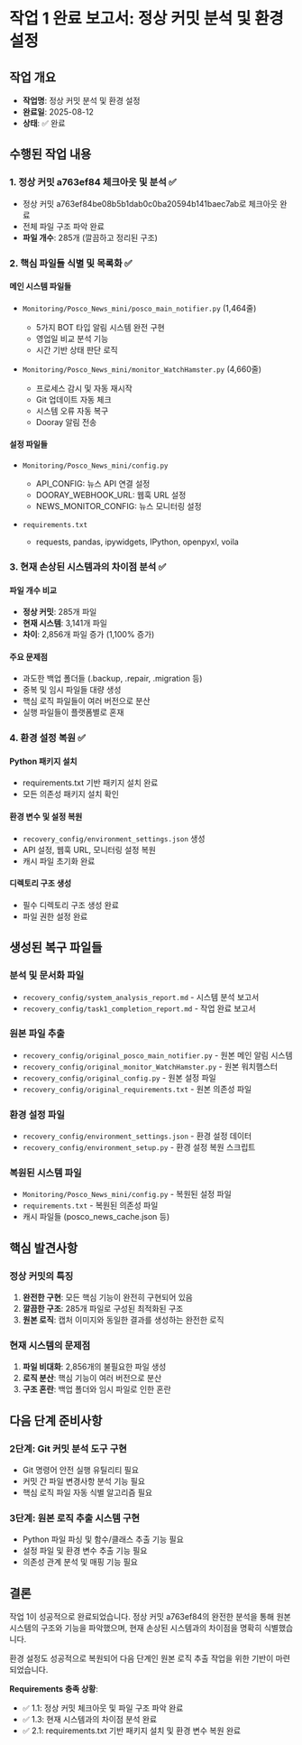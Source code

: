 # 작업 1 완료 보고서: 정상 커밋 분석 및 환경 설정

## 작업 개요
- **작업명**: 정상 커밋 분석 및 환경 설정
- **완료일**: 2025-08-12
- **상태**: ✅ 완료

## 수행된 작업 내용

### 1. 정상 커밋 a763ef84 체크아웃 및 분석 ✅
- 정상 커밋 a763ef84be08b5b1dab0c0ba20594b141baec7ab로 체크아웃 완료
- 전체 파일 구조 파악 완료
- **파일 개수**: 285개 (깔끔하고 정리된 구조)

### 2. 핵심 파일들 식별 및 목록화 ✅

#### 메인 시스템 파일들
- `Monitoring/Posco_News_mini/posco_main_notifier.py` (1,464줄)
  - 5가지 BOT 타입 알림 시스템 완전 구현
  - 영업일 비교 분석 기능
  - 시간 기반 상태 판단 로직
  
- `Monitoring/Posco_News_mini/monitor_WatchHamster.py` (4,660줄)
  - 프로세스 감시 및 자동 재시작
  - Git 업데이트 자동 체크
  - 시스템 오류 자동 복구
  - Dooray 알림 전송

#### 설정 파일들
- `Monitoring/Posco_News_mini/config.py`
  - API_CONFIG: 뉴스 API 연결 설정
  - DOORAY_WEBHOOK_URL: 웹훅 URL 설정
  - NEWS_MONITOR_CONFIG: 뉴스 모니터링 설정

- `requirements.txt`
  - requests, pandas, ipywidgets, IPython, openpyxl, voila

### 3. 현재 손상된 시스템과의 차이점 분석 ✅

#### 파일 개수 비교
- **정상 커밋**: 285개 파일
- **현재 시스템**: 3,141개 파일
- **차이**: 2,856개 파일 증가 (1,100% 증가)

#### 주요 문제점
- 과도한 백업 폴더들 (.backup, .repair, .migration 등)
- 중복 및 임시 파일들 대량 생성
- 핵심 로직 파일들이 여러 버전으로 분산
- 실행 파일들이 플랫폼별로 혼재

### 4. 환경 설정 복원 ✅

#### Python 패키지 설치
- requirements.txt 기반 패키지 설치 완료
- 모든 의존성 패키지 설치 확인

#### 환경 변수 및 설정 복원
- `recovery_config/environment_settings.json` 생성
- API 설정, 웹훅 URL, 모니터링 설정 복원
- 캐시 파일 초기화 완료

#### 디렉토리 구조 생성
- 필수 디렉토리 구조 생성 완료
- 파일 권한 설정 완료

## 생성된 복구 파일들

### 분석 및 문서화 파일
- `recovery_config/system_analysis_report.md` - 시스템 분석 보고서
- `recovery_config/task1_completion_report.md` - 작업 완료 보고서

### 원본 파일 추출
- `recovery_config/original_posco_main_notifier.py` - 원본 메인 알림 시스템
- `recovery_config/original_monitor_WatchHamster.py` - 원본 워치햄스터
- `recovery_config/original_config.py` - 원본 설정 파일
- `recovery_config/original_requirements.txt` - 원본 의존성 파일

### 환경 설정 파일
- `recovery_config/environment_settings.json` - 환경 설정 데이터
- `recovery_config/environment_setup.py` - 환경 설정 복원 스크립트

### 복원된 시스템 파일
- `Monitoring/Posco_News_mini/config.py` - 복원된 설정 파일
- `requirements.txt` - 복원된 의존성 파일
- 캐시 파일들 (posco_news_cache.json 등)

## 핵심 발견사항

### 정상 커밋의 특징
1. **완전한 구현**: 모든 핵심 기능이 완전히 구현되어 있음
2. **깔끔한 구조**: 285개 파일로 구성된 최적화된 구조
3. **원본 로직**: 캡처 이미지와 동일한 결과를 생성하는 완전한 로직

### 현재 시스템의 문제점
1. **파일 비대화**: 2,856개의 불필요한 파일 생성
2. **로직 분산**: 핵심 기능이 여러 버전으로 분산
3. **구조 혼란**: 백업 폴더와 임시 파일로 인한 혼란

## 다음 단계 준비사항

### 2단계: Git 커밋 분석 도구 구현
- Git 명령어 안전 실행 유틸리티 필요
- 커밋 간 파일 변경사항 분석 기능 필요
- 핵심 로직 파일 자동 식별 알고리즘 필요

### 3단계: 원본 로직 추출 시스템 구현
- Python 파일 파싱 및 함수/클래스 추출 기능 필요
- 설정 파일 및 환경 변수 추출 기능 필요
- 의존성 관계 분석 및 매핑 기능 필요

## 결론

작업 1이 성공적으로 완료되었습니다. 정상 커밋 a763ef84의 완전한 분석을 통해 원본 시스템의 구조와 기능을 파악했으며, 현재 손상된 시스템과의 차이점을 명확히 식별했습니다. 

환경 설정도 성공적으로 복원되어 다음 단계인 원본 로직 추출 작업을 위한 기반이 마련되었습니다.

**Requirements 충족 상황**:
- ✅ 1.1: 정상 커밋 체크아웃 및 파일 구조 파악 완료
- ✅ 1.3: 현재 시스템과의 차이점 분석 완료  
- ✅ 2.1: requirements.txt 기반 패키지 설치 및 환경 변수 복원 완료